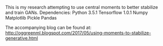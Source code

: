 This is my research attempting to use central moments to better stabilize and train GANs. 
Dependencies:
Python 3.5.1
Tensorflow 1.0.1
Numpy
Matplotlib
Pickle
Pandas

The accompanying blog can be found at: http://oggreenml.blogspot.com/2017/05/using-moments-to-stabilize-generative.html

